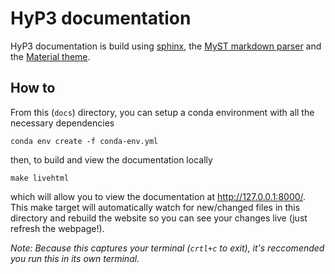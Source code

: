 # HyP3 documentation

HyP3 documentation is build using [sphinx](https://www.sphinx-doc.org/en/master/), 
the [MyST markdown parser](https://myst-parser.readthedocs.io/en/latest/index.html)
and the [Material theme](https://bashtage.github.io/sphinx-material/index.html). 

## How to

From this (`docs`) directory, you can setup a conda environment with all the
necessary dependencies

```
conda env create -f conda-env.yml
```

then, to build and view the documentation locally

```
make livehtml
```

which will allow you to view the documentation at http://127.0.0.1:8000/. This
make target will automatically watch for new/changed files in this directory and
rebuild the website so you can see your changes live (just refresh the webpage!).

*Note: Because this captures your terminal (`crtl+c` to exit), it's reccomended you
run this in its own terminal.*
